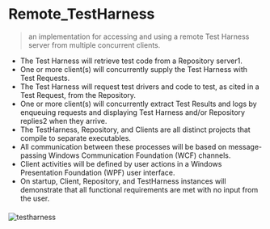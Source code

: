 # Remote_TestHarness
> an implementation for accessing and using a remote Test Harness server from multiple concurrent clients. 


- The Test Harness will retrieve test code from a Repository server1.  
- One or more client(s) will concurrently supply the Test Harness with Test Requests. 
- The Test Harness will request test drivers and code to test, as cited in a Test Request, from the Repository. 
- One or more client(s) will concurrently extract Test Results and logs by enqueuing requests and displaying Test Harness and/or Repository replies2 when they arrive. 
- The TestHarness, Repository, and Clients are all distinct projects that compile to separate executables. 
- All communication between these processes will be based on message-passing Windows Communication Foundation (WCF) channels. 
- Client activities will be defined by user actions in a Windows Presentation Foundation (WPF) user interface. 
- On startup, Client, Repository, and TestHarness instances will demonstrate that all functional requirements are met with no input from the user.

#### 
![testharness](https://user-images.githubusercontent.com/24782000/36355054-2d2f0626-14ab-11e8-8bc0-899403584f7d.PNG)
